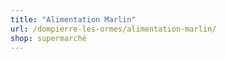 ```yaml
---
title: "Alimentation Marlin"
url: /dompierre-les-ormes/alimentation-marlin/
shop: supermarché
---
```

